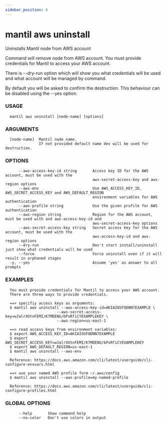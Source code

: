```yaml
---
sidebar_position: 6
---
```


# mantil aws uninstall

Uninstalls Mantil node from AWS account

Command will remove node from AWS account.
You must provide credentials for Mantil to access your AWS account.

There is --dry-run option which will show you what credentials will be used
and what account will be managed by command.

By default you will be asked to confirm the destruction.
This behaviour can be disabled using the --yes option.

### USAGE
```
  mantil aws uninstall [node-name] [options]
```
### ARGUMENTS
```
  [node-name]  Mantil node name.
               If not provided default name dev will be used for destruction.
```
### OPTIONS
```
      --aws-access-key-id string       Access key ID for the AWS account, must be used with the
                                       aws-secret-access-key and aws-region options
      --aws-env                        Use AWS_ACCESS_KEY_ID, AWS_SECRET_ACCESS_KEY and AWS_DEFAULT_REGION
                                       environment variables for AWS authentication
      --aws-profile string             Use the given profile for AWS authentication
      --aws-region string              Region for the AWS account, must be used with and aws-access-key-id and
                                       aws-secret-access-key options
      --aws-secret-access-key string   Secret access key for the AWS account, must be used with the
                                       aws-access-key-id and aws-region options
      --dry-run                        Don't start install/uninstall just show what credentials will be used
      --force                          Force uninstall even if it will result in orphaned stages
  -y, --yes                            Assume 'yes' as answer to all prompts
```
### EXAMPLES
```
  You must provide credentials for Mantil to access your AWS account.
  There are three ways to provide credentials.

  ==> specifiy access keys as arguments:
  $ mantil aws uninstall --aws-access-key-id=AKIAIOSFODNN7EXAMPLE \
                       --aws-secret-access-key=wJalrXUtnFEMI/K7MDENG/bPxRfiCYEXAMPLEKEY \
                       --aws-region=us-east-1

  ==> read access keys from environment variables:
  $ export AWS_ACCESS_KEY_ID=AKIAIOSFODNN7EXAMPLE
  $ export AWS_SECRET_ACCESS_KEY=wJalrXUtnFEMI/K7MDENG/bPxRfiCYEXAMPLEKEY
  $ export AWS_DEFAULT_REGION=us-east-1
  $ mantil aws uninstall --aws-env

  Reference: https://docs.aws.amazon.com/cli/latest/userguide/cli-configure-envvars.html

  ==> use your named AWS profile form ~/.aws/config
  $ mantil aws uninstall --aws-profile=my-named-profile

  Reference: https://docs.aws.amazon.com/cli/latest/userguide/cli-configure-profiles.html
```
### GLOBAL OPTIONS
```
      --help       Show command help
      --no-color   Don't use colors in output
```

